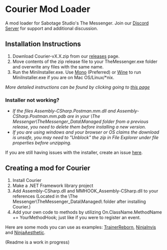 # Courier Mod Loader

A mod loader for Sabotage Studio's The Messenger. Join our [Discord Server](https://discord.gg/dm8Wbg) for support and additional discussion.

## Installation Instructions

1) Download Courier-vX.X.zip from our [releases](https://github.com/Brokemia/Courier/releases) page.
2) Move contents of the zip release file to your TheMessenger.exe folder and overwrite any files with the same name.
3) Run the MiniInstaller.exe. Use [Mono](https://www.mono-project.com/) (Preferred) or [Wine](https://www.winehq.org/) to run MiniInstaller.exe if you are on Mac OS/Linux/*nix.

*More detailed instructions can be found by clicking going to [this page](https://github.com/Brokemia/Courier/wiki/Installing-Courier/)*

### Installer not working?
* *If the files Assembly-CSharp.Postman.mm.dll and Assembly-CSharp.Postman.mm.pdb are in your \The Messenger\TheMessenger_Data\Managed folder from a previous release, you need to delete them before installing a new version.*
* *If you are using windows and your browser or OS claims the download is unsafe, you may need to "Unblock" the zip in File Explorer under file properties before unzipping.*

If you are still having issues with the installer, create an issue [here](https://github.com/Brokemia/Courier/issues).

## Creating a mod for Courier
1) Install Courier
2) Make a .NET Framework library project
3) Add Assembly-CSharp.dll and MMHOOK_Assembly-CSharp.dll to your references 
(Located in the \The Messenger\TheMessenger_Data\Managed\ folder after installing Courier.)
4) Add your own code to methods by utilizing On.ClassName.MethodName += YourMethodHook; just like if you were to register an event.

Here are some mods you can use as examples: 
[TrainerReborn](https://github.com/Brokemia/TrainerReborn), [NinjaInvis](https://github.com/Brokemia/NinjaInvis) and [NinjaAesthetic](https://github.com/Brokemia/NinjaAesthetic).

(Readme is a work in progress)
